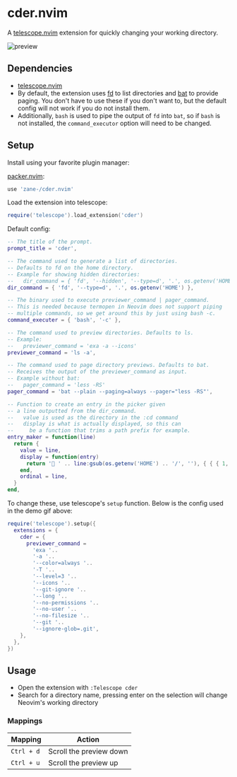 # cder.nvim

A [telescope.nvim](https://github.com/nvim-telescope/telescope.nvim) extension for quickly changing your working directory.

![preview](https://user-images.githubusercontent.com/6345012/172769523-8cc850d1-34d9-40ed-bc7a-d010fb877e0e.gif)

## Dependencies

- [telescope.nvim](https://github.com/nvim-telescope/telescope.nvim)
- By default, the extension uses [fd](https://github.com/sharkdp/fd) to list directories and [bat](https://github.com/sharkdp/bat) to provide paging. You don't have to use these if you don't want to, but the default config will not work if you do not install them.
- Additionally, `bash` is used to pipe the output of `fd` into `bat`, so if `bash` is not installed, the `command_executor` option will need to be changed.

## Setup

Install using your favorite plugin manager:

[packer.nvim](https://github.com/wbthomason/packer.nvim):

```lua
use 'zane-/cder.nvim'
```

Load the extension into telescope:

```lua
require('telescope').load_extension('cder')
```

Default config:

```lua
-- The title of the prompt.
prompt_title = 'cder',

-- The command used to generate a list of directories.
-- Defaults to fd on the home directory.
-- Example for showing hidden directories:
--   dir_command = { 'fd', '--hidden', '--type=d', '.', os.getenv('HOME') },
dir_command = { 'fd', '--type=d', '.', os.getenv('HOME') },

-- The binary used to execute previewer_command | pager_command.
-- This is needed because termopen in Neovim does not support piping
-- multiple commands, so we get around this by just using bash -c.
command_executer = { 'bash', '-c' },

-- The command used to preview directories. Defaults to ls.
-- Example:
--   previewer_command = 'exa -a --icons'
previewer_command = 'ls -a',

-- The command used to page directory previews. Defaults to bat.
-- Receives the output of the previewer_command as input.
-- Example without bat:
--   pager_command = 'less -RS'
pager_command = 'bat --plain --paging=always --pager="less -RS"',

-- Function to create an entry in the picker given
-- a line outputted from the dir_command.
--   value is used as the directory in the :cd command
--   display is what is actually displayed, so this can
--     be a function that trims a path prefix for example.
entry_maker = function(line)
  return {
    value = line,
    display = function(entry)
      return ' ' .. line:gsub(os.getenv('HOME') .. '/', ''), { { { 1, 3 }, 'Directory' } }
    end,
    ordinal = line,
  }
end,
```

To change these, use telescope's `setup` function. Below is the config used in the demo gif above:

```lua
require('telescope').setup({
  extensions = {
    cder = {
      previewer_command =
        'exa '..
        '-a '..
        '--color=always '..
        '-T '..
        '--level=3 '..
        '--icons '..
        '--git-ignore '..
        '--long '..
        '--no-permissions '..
        '--no-user '..
        '--no-filesize '..
        '--git '..
        '--ignore-glob=.git',
    },
  },
})
```

## Usage

- Open the extension with `:Telescope cder`
- Search for a directory name, pressing enter on the selection will change Neovim's working directory

### Mappings

| Mapping    | Action                                         |
|------------|------------------------------------------------|
| `Ctrl + d` | Scroll the preview down                        |
| `Ctrl + u` | Scroll the preview up                          |
